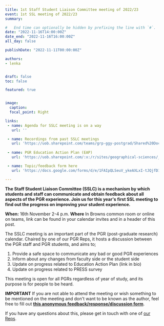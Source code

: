 ```yaml
---
title: 1st Staff Student Liaison Committee meeting of 2022/23
event: 1st SSL meeting of 2022/23
summary: 

#   End time can optionally be hidden by prefixing the line with `#`.
date: "2022-11-16T14:00:00Z"
date_end: "2022-11-16T16:00:00Z"
all_day: false

publishDate: "2022-11-11T00:00:00Z"

authors:
- lenka


draft: false
toc: false

featured: true


image:
  caption: 
  focal_point: Right

links:
 - name: Agenda for SSLC meeting is on a way
   url: ''

 - name: Recordings from past SSLC meetings
   url: 'https://uob.sharepoint.com/teams/grp-ggy-postgrad/Shared%20Documents/Forms/AllItems.aspx?id=%2Fteams%2Fgrp%2Dggy%2Dpostgrad%2FShared%20Documents%2FSSLC&viewid=23b21ecf%2D2c8f%2D446b%2D9b7b%2De9cd79bdeeae'
 
 - name: PGR Education Action Plan (EAP)
   url: 'https://uob.sharepoint.com/:x:/r/sites/geographical-sciences/_layouts/15/Doc.aspx?sourcedoc=%7BEE09BA0D-6000-44F9-9EF1-7DB90C7B7063%7D&file=PGR-School-of-Geographical-Sciences-EAP-djl-3.xlsx&action=default&mobileredirect=true'

 - name: Topic/feedback form here
   url: 'https://docs.google.com/forms/d/e/1FAIpQLSeuV_ykeAXLxI-tJQjfD1tVE1tqw2idK77MFI1OeSG10gbkdw/viewform?usp=sf_link'

---
```


**The Staff Student Liaison Committee (SSLC) is a mechanism by which students and staff can communicate and obtain feedback about all aspects of the PGR experience. Join us for this year's first SSL  meeting to find out the progress on improving your student experience.**

**When:** 16th November 2-4 p.m. 
**Where** In Browns common room or online on teams, link can be found in your calendar invites and in a header of this post.

The SSLC meeting is an important part of the PGR (post-graduate research) calendar. Chaired by one of our PGR Reps, it hosts a discussion between the PGR staff and PGR students, and aims to;

1. Provide a safe space to communicate any bad or good PGR experiences
2. Inform about any changes from faculty side or the student side 
3. Update on progress related to Education Action Plan (link in bio)
4. Update on progress related to PRESS survey

This meeting is open for all PGRs regardless of year of study, and its purpose is for people to be heard. 

**IMPORTANT** If you are not able to attend the meeting or wish something to be mentioned on the meeting and don't want to be known as the author, feel free to fill out [**this anonymous feedback/response/discussion form**](https://docs.google.com/forms/d/e/1FAIpQLSeuV_ykeAXLxI-tJQjfD1tVE1tqw2idK77MFI1OeSG10gbkdw/viewform?usp=sf_link). 

If you have any questions about this, please get in touch with one of [our Reps](https://geogbrowns.info/people/). 
